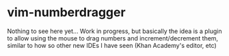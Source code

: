 vim-numberdragger
=================
Nothing to see here yet... Work in progress, but basically the idea is a plugin to allow using the mouse to drag numbers and increment/decrement them, similar to how so other new IDEs I have seen (Khan Academy's editor, etc)
